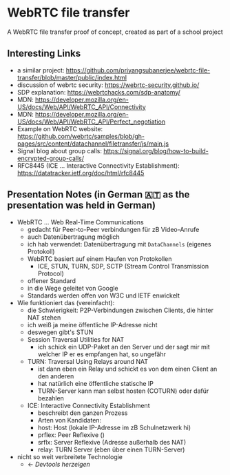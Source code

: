 # WebRTC file transfer
A WebRTC file transfer proof of concept, created as part of a school project

## Interesting Links
- a similar project: https://github.com/priyangsubanerjee/webrtc-file-transfer/blob/master/public/index.html
- discussion of webrtc security: https://webrtc-security.github.io/
- SDP explanation: https://webrtchacks.com/sdp-anatomy/
- MDN: https://developer.mozilla.org/en-US/docs/Web/API/WebRTC_API/Connectivity
- MDN: https://developer.mozilla.org/en-US/docs/Web/API/WebRTC_API/Perfect_negotiation
- Example on WebRTC website: https://github.com/webrtc/samples/blob/gh-pages/src/content/datachannel/filetransfer/js/main.js
- Signal blog about group calls: https://signal.org/blog/how-to-build-encrypted-group-calls/
- RFC8445 (ICE ... Interactive Connectivity Establishment): https://datatracker.ietf.org/doc/html/rfc8445

## Presentation Notes (in German 🇦🇹 as the presentation was held in German)
- WebRTC ... Web Real-Time Communications
  - gedacht für Peer-to-Peer verbindungen für zB Video-Anrufe
  - auch Datenübertragung möglich
  - ich hab verwendet: Datenübertragung mit `DataChannels` (eigenes Protokoll)
  - WebRTC basiert auf einem Haufen von Protokollen
    - ICE, STUN, TURN, SDP, SCTP (Stream Control Transmission Protocol)
  - offener Standard
  - in die Wege geleitet von Google
  - Standards werden offen von W3C und IETF enwickelt
- Wie funktioniert das (vereinfacht):
  - die Schwierigkeit: P2P-Verbindungen zwischen Clients, die hinter NAT stehen
  - ich weiß ja meine öffentliche IP-Adresse nicht
  - deswegen gibt's STUN
  - Session Traversal Utilities for NAT
    - ich schick ein UDP-Paket an den Server und der sagt mir mit welcher IP er es empfangen hat, so ungefähr
  - TURN: Traversal Using Relays around NAT
    - ist dann eben ein Relay und schickt es von dem einen Client an den anderen
    - hat natürlich eine öffentliche statische IP
    - TURN-Server kann man selbst hosten (COTURN) oder dafür bezahlen
  - ICE: Interactive Connectivity Establishment
    - beschreibt den ganzen Prozess
    - Arten von Kandidaten:
    - host: Host (lokale IP-Adresse im zB Schulnetzwerk hi)
    - prflex: Peer Reflexive ()
    - srflx: Server Reflexive (Adresse außerhalb des NAT)
    - relay: TURN Server (eben über einen TURN-Server)
- nicht so weit verbreitete Technologie
  - <- *Devtools herzeigen*

